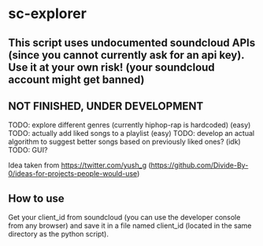 # sc-explorer
## This script uses undocumented soundcloud APIs (since you cannot currently ask for an api key). Use it at your own risk! (your soundcloud account might get banned)
## NOT FINISHED, UNDER DEVELOPMENT
TODO: explore different genres (currently hiphop-rap is hardcoded) (easy)
TODO: actually add liked songs to a playlist (easy)
TODO: develop an actual algorithm to suggest better songs based on previously liked ones? (idk)
TODO: GUI?

Idea taken from https://twitter.com/yush_g (https://github.com/Divide-By-0/ideas-for-projects-people-would-use)

## How to use
Get your client_id from soundcloud (you can use the developer console from any browser) and save it in a file named client_id (located in the same directory as the python script).
